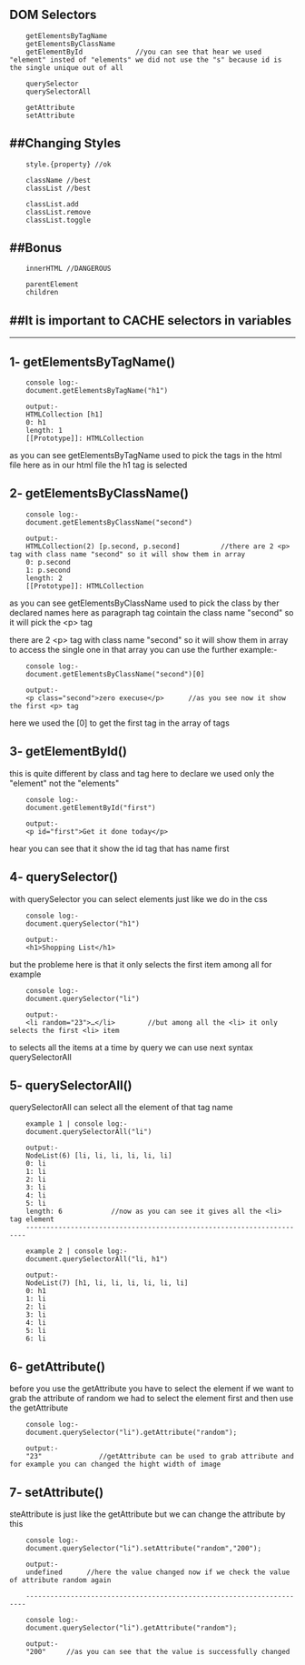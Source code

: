 DOM Selectors
--------------
        getElementsByTagName
        getElementsByClassName
        getElementById             //you can see that hear we used "element" insted of "elements" we did not use the "s" because id is the single unique out of all  

        querySelector
        querySelectorAll

        getAttribute
        setAttribute

##Changing Styles
-----------------
        style.{property} //ok

        className //best
        classList //best

        classList.add
        classList.remove
        classList.toggle

##Bonus
-------
        innerHTML //DANGEROUS

        parentElement
        children

##It is important to CACHE selectors in variables
-------------------------------------------------

----------------------------------------------------------------------------

1- getElementsByTagName()      
-------------------------
        console log:-
        document.getElementsByTagName("h1")

        output:-
        HTMLCollection [h1]
        0: h1
        length: 1
        [[Prototype]]: HTMLCollection
    
as you can see getElementsByTagName used to pick the tags in the html file
here as in our html file the h1 tag is selected 

2- getElementsByClassName()
-------------------------
        console log:-
        document.getElementsByClassName("second")

        output:-
        HTMLCollection(2) [p.second, p.second]          //there are 2 <p> tag with class name "second" so it will show them in array
        0: p.second
        1: p.second
        length: 2
        [[Prototype]]: HTMLCollection

as you can see getElementsByClassName used to pick the class by ther declared names
here as paragraph tag cointain the class name "second" so it will pick the \<p> tag

there are 2 \<p> tag with class name "second" so it will show them in array
to access the single one in that array you can use the further example:-

        console log:-
        document.getElementsByClassName("second")[0]

        output:-
        <p class=​"second">​zero execuse​</p>​      //as you see now it show the first <p> tag   

here we used the [0] to get the first tag in the array of tags

3- getElementById()
-----------------
this is quite different by class and tag here to declare we used only the "element" not the "elements"

        console log:-
        document.getElementById("first")

        output:-
        <p id=​"first">​Get it done today​</p>​

hear you can see that it show the id tag that has name first

4- querySelector()
----------------
with querySelector you can select elements just like we do in the css

        console log:-
        document.querySelector("h1")
        
        output:-
        <h1>​Shopping List​</h1>​

but the probleme here is that it only selects the first item among all for example

        console log:-
        document.querySelector("li")

        output:-
        <li random=​"23">​…​</li>​        //but among all the <li> it only selects the first <li> item

to selects all the items at a time by query we can use next syntax querySelectorAll

5- querySelectorAll()
---------------------
querySelectorAll can select all the element of that tag name

        example 1 | console log:-
        document.querySelectorAll("li")

        output:-
        NodeList(6) [li, li, li, li, li, li]
        0: li
        1: li
        2: li
        3: li
        4: li
        5: li
        length: 6            //now as you can see it gives all the <li> tag element 
        ----------------------------------------------------------------------

        example 2 | console log:-
        document.querySelectorAll("li, h1")

        output:-
        NodeList(7) [h1, li, li, li, li, li, li]
        0: h1
        1: li
        2: li
        3: li
        4: li
        5: li
        6: li

6- getAttribute()
-----------------
before you use the getAttribute you have to select the element
if we want to grab the attribute of random we had to select the element first and then use the getAttribute 

        console log:-
        document.querySelector("li").getAttribute("random");

        output:-
        "23"              //getAttribute can be used to grab attribute and for example you can changed the hight width of image

7- setAttribute()
-----------------
steAttribute is just like the getAttribute but we can change the attribute by this

        console log:-
        document.querySelector("li").setAttribute("random","200");

        output:-
        undefined      //here the value changed now if we check the value of attribute random again

        ----------------------------------------------------------------------

        console log:-
        document.querySelector("li").getAttribute("random");
        
        output:-
        "200"     //as you can see that the value is successfully changed






